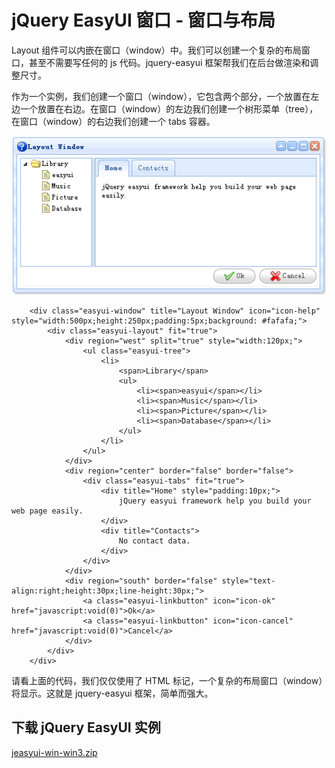 # jQuery EasyUI 窗口 - 窗口与布局

Layout 组件可以内嵌在窗口（window）中。我们可以创建一个复杂的布局窗口，甚至不需要写任何的 js 代码。jquery-easyui 框架帮我们在后台做渲染和调整尺寸。

作为一个实例，我们创建一个窗口（window），它包含两个部分，一个放置在左边一个放置在右边。在窗口（window）的左边我们创建一个树形菜单（tree），在窗口（window）的右边我们创建一个 tabs 容器。

![](img/win3_1.png)

```
	<div class="easyui-window" title="Layout Window" icon="icon-help" style="width:500px;height:250px;padding:5px;background: #fafafa;">
		<div class="easyui-layout" fit="true">
			<div region="west" split="true" style="width:120px;">
				<ul class="easyui-tree">
					<li>
						<span>Library</span>
						<ul>
							<li><span>easyui</span></li>
							<li><span>Music</span></li>
							<li><span>Picture</span></li>
							<li><span>Database</span></li>
						</ul>
					</li>
				</ul>
			</div>
			<div region="center" border="false" border="false">
				<div class="easyui-tabs" fit="true">
					<div title="Home" style="padding:10px;">
						jQuery easyui framework help you build your web page easily.
					</div>
					<div title="Contacts">
						No contact data.
					</div>
				</div>
			</div>
			<div region="south" border="false" style="text-align:right;height:30px;line-height:30px;">
				<a class="easyui-linkbutton" icon="icon-ok" href="javascript:void(0)">Ok</a>
				<a class="easyui-linkbutton" icon="icon-cancel" href="javascript:void(0)">Cancel</a>
			</div>
		</div>
	</div>

```

请看上面的代码，我们仅仅使用了 HTML 标记，一个复杂的布局窗口（window）将显示。这就是 jquery-easyui 框架，简单而强大。

## 下载 jQuery EasyUI 实例

[jeasyui-win-win3.zip](/try/jeasyui/download/jeasyui-win-win3.zip)

 